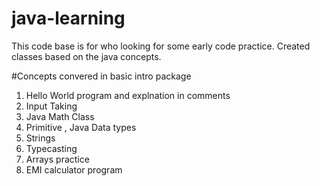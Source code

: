 # java-learning
This code base is for who looking for some early code practice. Created classes based on the java concepts. 


#Concepts convered in basic intro package
1. Hello World program and explnation in comments
2. Input Taking
3. Java Math Class
4. Primitive , Java Data types
5. Strings
6. Typecasting
7. Arrays practice
8. EMI calculator program
